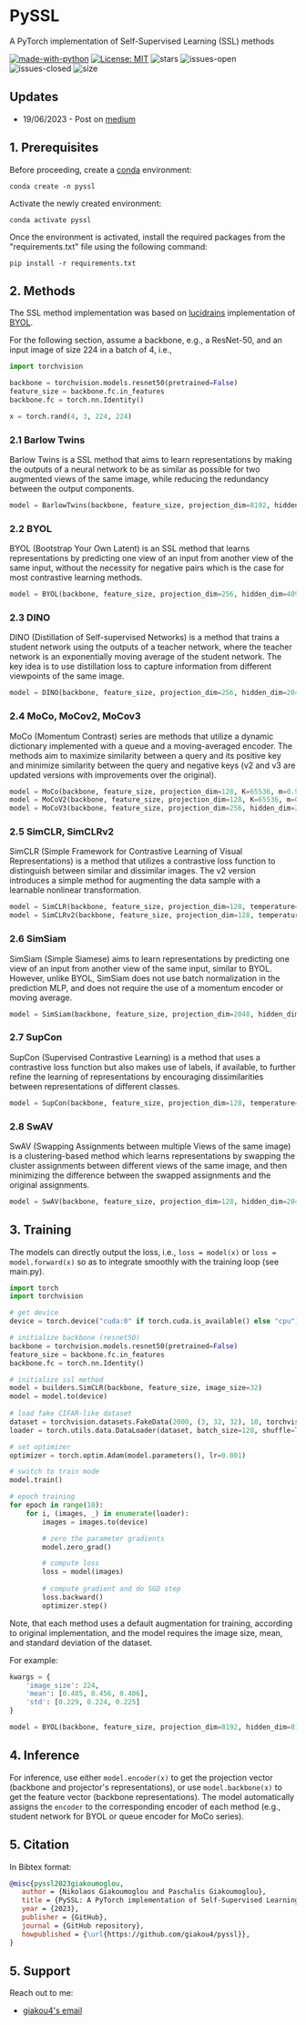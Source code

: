 # PySSL

A PyTorch implementation of Self-Supervised Learning (SSL) methods

[![made-with-python](https://img.shields.io/badge/Made%20with-Python-1f425f.svg)](https://www.python.org/)
[![License: MIT](https://img.shields.io/badge/License-MIT-yellow.svg)](https://github.com/giakou4/pyssl/LICENSE)
![stars](https://img.shields.io/github/stars/giakou4/pyssl.svg)
![issues-open](https://img.shields.io/github/issues/giakou4/pyssl.svg)
![issues-closed](https://img.shields.io/github/issues-closed/giakou4/pyssl.svg)
![size](https://img.shields.io/github/languages/code-size/giakou4/pyssl)

## Updates

* 19/06/2023 - Post on [medium](https://medium.com/@giakoumoglou4/pyssl-self-supervised-learning-being-easy-again-6debd9e442b8)


## 1. Prerequisites

Before proceeding, create a [conda](https://docs.conda.io/projects/conda/en/latest/user-guide/install/index.html) environment:

```shell
conda create -n pyssl
```
   
Activate the newly created environment:

```shell
conda activate pyssl
```

Once the environment is activated, install the required packages from the "requirements.txt" file using the following command:

```shell
pip install -r requirements.txt
```

## 2. Methods

The SSL method implementation was based on [lucidrains](https://github.com/lucidrains) implementation of [BYOL](https://github.com/lucidrains/byol-pytorch).

For the following section, assume a backbone, e.g., a ResNet-50, and an input image of size 224 in a batch of 4, i.e.,

```python
import torchvision

backbone = torchvision.models.resnet50(pretrained=False)
feature_size = backbone.fc.in_features
backbone.fc = torch.nn.Identity()

x = torch.rand(4, 3, 224, 224)
```

### 2.1 Barlow Twins

Barlow Twins is a SSL method that aims to learn representations by making the outputs of a neural network to be as similar as possible for two augmented views of the same image, while reducing the redundancy between the output components.

```python
model = BarlowTwins(backbone, feature_size, projection_dim=8192, hidden_dim=8192, lamda=0.005)
```

### 2.2 BYOL

BYOL (Bootstrap Your Own Latent) is an SSL method that learns representations by predicting one view of an input from another view of the same input, without the necessity for negative pairs which is the case for most contrastive learning methods.

```python
model = BYOL(backbone, feature_size, projection_dim=256, hidden_dim=4096, tau=0.996)
```

### 2.3 DINO

DINO (Distillation of Self-supervised Networks) is a method that trains a student network using the outputs of a teacher network, where the teacher network is an exponentially moving average of the student network. The key idea is to use distillation loss to capture information from different viewpoints of the same image.


```python
model = DINO(backbone, feature_size, projection_dim=256, hidden_dim=2048, bottleneck_dim=256, temp_s=0.1, temp_t=0.5, m=0.5, lamda=0.996, num_crops=6)
```

### 2.4 MoCo, MoCov2, MoCov3

MoCo (Momentum Contrast) series are methods that utilize a dynamic dictionary implemented with a queue and a moving-averaged encoder. The methods aim to maximize similarity between a query and its positive key and minimize similarity between the query and negative keys (v2 and v3 are updated versions with improvements over the original).

```python
model = MoCo(backbone, feature_size, projection_dim=128, K=65536, m=0.999, temperature=0.07)
model = MoCoV2(backbone, feature_size, projection_dim=128, K=65536, m=0.999, temperature=0.07)
model = MoCoV3(backbone, feature_size, projection_dim=256, hidden_dim=2048, temperature=0.5, m=0.999)
```

### 2.5 SimCLR, SimCLRv2

SimCLR (Simple Framework for Contrastive Learning of Visual Representations) is a method that utilizes a contrastive loss function to distinguish between similar and dissimilar images. The v2 version introduces a simple method for augmenting the data sample with a learnable nonlinear transformation.

```python
model = SimCLR(backbone, feature_size, projection_dim=128, temperature=0.5)
model = SimCLRv2(backbone, feature_size, projection_dim=128, temperature=0.5)
```

### 2.6 SimSiam

SimSiam (Simple Siamese) aims to learn representations by predicting one view of an input from another view of the same input, similar to BYOL. However, unlike BYOL, SimSiam does not use batch normalization in the prediction MLP, and does not require the use of a momentum encoder or moving average.

```python
model = SimSiam(backbone, feature_size, projection_dim=2048, hidden_dim_proj=2048, hidden_dim_pred=512)
```

### 2.7 SupCon

SupCon (Supervised Contrastive Learning) is a method that uses a contrastive loss function but also makes use of labels, if available, to further refine the learning of representations by encouraging dissimilarities between representations of different classes.

```python
model = SupCon(backbone, feature_size, projection_dim=128, temperature=0.07)
```

### 2.8 SwAV

SwAV (Swapping Assignments between multiple Views of the same image) is a clustering-based method which learns representations by swapping the cluster assignments between different views of the same image, and then minimizing the difference between the swapped assignments and the original assignments.

```python
model = SwAV(backbone, feature_size, projection_dim=128, hidden_dim=2048, temperature=0.1, epsilon=0.05, sinkhorn_iterations=3, num_prototypes=3000, queue_length=64, use_the_queue=True, num_crops=6)
```

## 3. Training

The models can directly output the loss, i.e., ```loss = model(x)``` or ```loss = model.forward(x)``` so as to integrate smoothly with the training loop (see main.py).

```python
import torch
import torchvision

# get device
device = torch.device("cuda:0" if torch.cuda.is_available() else "cpu")

# initialize backbone (resnet50)
backbone = torchvision.models.resnet50(pretrained=False)
feature_size = backbone.fc.in_features
backbone.fc = torch.nn.Identity()

# initialize ssl method
model = builders.SimCLR(backbone, feature_size, image_size=32)
model = model.to(device)
    
# load fake CIFAR-like dataset
dataset = torchvision.datasets.FakeData(2000, (3, 32, 32), 10, torchvision.transforms.ToTensor())
loader = torch.utils.data.DataLoader(dataset, batch_size=128, shuffle=True, num_workers=2)

# set optimizer
optimizer = torch.optim.Adam(model.parameters(), lr=0.001)

# switch to train mode
model.train()

# epoch training
for epoch in range(10):
    for i, (images, _) in enumerate(loader):
        images = images.to(device)

        # zero the parameter gradients
        model.zero_grad()

        # compute loss
        loss = model(images)
        
        # compute gradient and do SGD step
        loss.backward()
        optimizer.step()
```

Note, that each method uses a default augmentation for training, according to original implementation, and the model requires the image size, mean, and standard deviation of the dataset. 

For example:

```python
kwargs = {
    'image_size': 224,
    'mean': [0.485, 0.456, 0.406],
    'std': [0.229, 0.224, 0.225]
}

model = BYOL(backbone, feature_size, projection_dim=8192, hidden_dim=8192, lamda=0.005, **kwargs)

```

## 4. Inference

For inference, use either ```model.encoder(x)``` to get the projection vector (backbone and projector's representations), or use ```model.backbone(x)``` to get the feature vector (backbone representations). The model automatically assigns the ```encoder``` to the corresponding encoder of each method (e.g., student network for BYOL or queue encoder for MoCo series).

## 5. Citation

In Bibtex format:

```bibtex
@misc{pyssl2023giakoumoglou,
   author = {Nikolaos Giakoumoglou and Paschalis Giakoumoglou},
   title = {PySSL: A PyTorch implementation of Self-Supervised Learning (SSL) methods},
   year = {2023},
   publisher = {GitHub},
   journal = {GitHub repository},
   howpublished = {\url{https://github.com/giakou4/pyssl}},
}
```

## 5. Support
Reach out to me:
- [giakou4's email](mailto:giakou4@gmail.com "giakou4@gmail.com")
